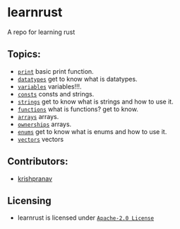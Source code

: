 # learnrust
A repo for learning rust 

## Topics:
- [`print`](print) basic print function.
- [`datatypes`](datatypes) get to know what is datatypes.
- [`variables`](variables) variables!!!.
- [`consts`](consts) consts and strings.
- [`strings`](strings) get to know what is strings and how to use it.
- [`functions`](functions) what is functions? get to know.
- [`arrays`](arrays) arrays.
- [`ownerships`](arrays) arrays.
- [`enums`](enums) get to know what is enums and how to use it.
- [`vectors`](vectors) vectors


## Contributors:
- [krishpranav](https://github.com/krishpranav)

## Licensing
- learnrust is licensed under [`Apache-2.0 License`](LICENSE)